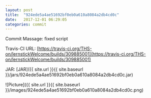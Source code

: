 ```yaml
---
layout: post
title:  "924ede5a4ae51692bf0eb0a610a8084a2db4cd0c"
date:   2017-12-01 06:29:05
categories: commit
---
```


Commit Massage: fixed script  

Travis-CI URL: [https://travis-ci.org/THS-on/lernstickWelcome/builds/309885001](https://travis-ci.org/THS-on/lernstickWelcome/builds/309885001)

JAR: [JAR]({{ site.url }}{{ site.baseurl }}/jars/924ede5a4ae51692bf0eb0a610a8084a2db4cd0c.jar)

![Picture]({{ site.url }}{{ site.baseurl }}/images/924ede5a4ae51692bf0eb0a610a8084a2db4cd0c.png)

